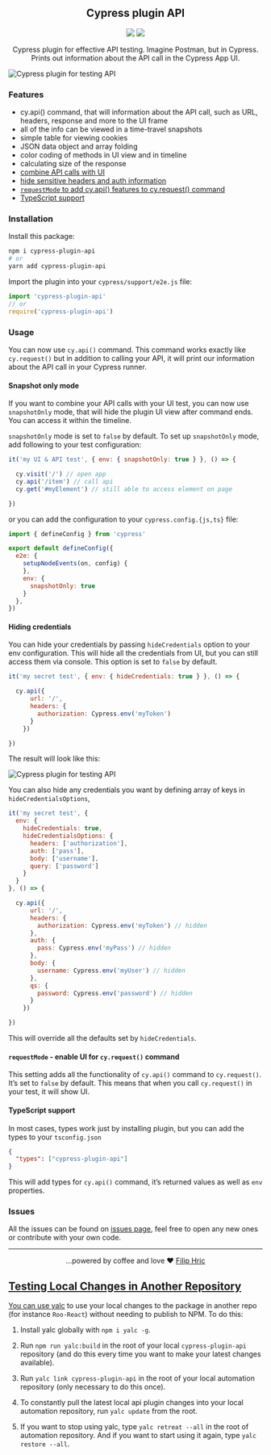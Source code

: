 <h2 align=center>Cypress plugin API</h2>
<p align="center">
<a href="https://github.com/sponsors/filiphric"><img src="https://img.shields.io/static/v1?label=Sponsor&message=%E2%9D%A4&logo=GitHub&color=%23fe8e86" /></a>
<a href="https://dashboard.cypress.io/projects/v2x96h/runs"><img src="https://img.shields.io/endpoint?url=https://dashboard.cypress.io/badge/count/v2x96h/main&style=flat&logo=cypress" /></a>
</p>

<p align="center">
Cypress plugin for effective API testing. Imagine Postman, but in Cypress. Prints out information about the API call in the Cypress App UI.
</p>

![Cypress plugin for testing API](./images/demo.gif)

### Features
- cy.api() command, that will information about the API call, such as URL, headers, response and more to the UI frame
- all of the info can be viewed in a time-travel snapshots
- simple table for viewing cookies
- JSON data object and array folding
- color coding of methods in UI view and in timeline
- calculating size of the response
- [combine API calls with UI](#snapshot-only-mode)
- [hide sensitive headers and auth information](#hiding-credentials)
- [`requestMode` to add cy.api() features to cy.request() command](#requestmode---enable-ui-for-cyrequest-command)
- [TypeScript support](#typescript-support)

### Installation

Install this package:
```bash
npm i cypress-plugin-api
# or
yarn add cypress-plugin-api
```

Import the plugin into your `cypress/support/e2e.js` file:
```js
import 'cypress-plugin-api'
// or
require('cypress-plugin-api')
```

### Usage
You can now use `cy.api()` command. This command works exactly like `cy.request()` but in addition to calling your API, it will print our information about the API call in your Cypress runner.

#### Snapshot only mode
If you want to combine your API calls with your UI test, you can now use `snapshotOnly` mode, that will hide the plugin UI view after command ends. You can access it within the timeline.

`snapshotOnly` mode is set to `false` by default. To set up `snapshotOnly` mode, add following to your test configuration:

```js
it('my UI & API test', { env: { snapshotOnly: true } }, () => {

  cy.visit('/') // open app
  cy.api('/item') // call api
  cy.get('#myElement') // still able to access element on page

})
```

or you can add the configuration to your `cypress.config.{js,ts}` file:
```js
import { defineConfig } from 'cypress'

export default defineConfig({
  e2e: {
    setupNodeEvents(on, config) {
    },
    env: {
      snapshotOnly: true
    }
  },
})
```

#### Hiding credentials
You can hide your credentials by passing `hideCredentials` option to your env configuration. This will hide all the credentials from UI, but you can still access them via console. This option is set to `false` by default.

```js
it('my secret test', { env: { hideCredentials: true } }, () => {

  cy.api({
      url: '/',
      headers: {
        authorization: Cypress.env('myToken')
      }
    })

})
```

The result will look like this:

![Cypress plugin for testing API](./images/hideCredentials.png)

You can also hide any credentials you want by defining array of keys in `hideCredentialsOptions`,

```js
it('my secret test', { 
  env: { 
    hideCredentials: true, 
    hideCredentialsOptions: {
      headers: ['authorization'],
      auth: ['pass'],
      body: ['username'],
      query: ['password']
    }
  }
}, () => {

  cy.api({
      url: '/',
      headers: {
        authorization: Cypress.env('myToken') // hidden
      },
      auth: {
        pass: Cypress.env('myPass') // hidden
      },
      body: {
        username: Cypress.env('myUser') // hidden
      },
      qs: {
        password: Cypress.env('password') // hidden
      }
    })

})
```

This will override all the defaults set by `hideCredentials`.

#### `requestMode` - enable UI for `cy.request()` command
This setting adds all the functionality of `cy.api()` command to `cy.request()`. It’s set to `false` by default. This means that when you call `cy.request()` in your test, it will show UI.

#### TypeScript support
In most cases, types work just by installing plugin, but you can add the types to your `tsconfig.json`
```json
{
  "types": ["cypress-plugin-api"]
}
```
This will add types for `cy.api()` command, it’s returned values as well as `env` properties.

### Issues
All the issues can be found on [issues page](https://github.com/filiphric/cypress-plugin-api/issues), feel free to open any new ones or contribute with your own code.

<!-- ### Want to learn more?
Come to my upcoming "Testing API with Cypress" workshop. We’ll be using this plugin and learning different ways of testing API.

[Register here](https://filiphric.com/cypress-api-testing-workshop)

![Testing API with Cypress workshop](./images/apiWorkshop.png) -->
<hr>
<p align="center">
...powered by coffee and love ❤️  <a href="https://filiphric.com">Filip Hric
</p>

## Testing Local Changes in Another Repository

You can use [yalc](https://github.com/wclr/yalc) to use your local changes to the package in another repo (for instance `Roo-React`) without needing to publish to NPM. To do this:

1. Install yalc globally with `npm i yalc -g`.

2. Run `npm run yalc:build` in the root of your local `cypress-plugin-api` repository (and do this every time you want to make your latest changes available).

3. Run `yalc link cypress-plugin-api` in the root of your local automation repository (only necessary to do this once).

4. To constantly pull the latest local api plugin changes into your local automation repository, run `yalc update` from the root.

5. If you want to stop using yalc, type `yalc retreat --all` in the root of automation repository. And if you want to start using it again, type `yalc restore --all`.